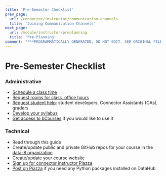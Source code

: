 ```yaml
---
title: 'Pre-Semester Checklist'
prev_page:
  url: /connector/instructor/communication-channels
  title: 'Joining Communication Channels'
next_page:
  url: /module/instructor/preplanning
  title: 'Pre-Planning'
comment: "***PROGRAMMATICALLY GENERATED, DO NOT EDIT. SEE ORIGINAL FILES IN /content***"
---
```

# Pre-Semester Checklist

### Administrative

* [Schedule a class time](logistics)
* [Request rooms for class, office hours](logistics)
* [Request student help](student-help): student developers, Connector Assistants \(CAs\), graders
* [Develop your syllabus](syllabus-design)
* [Get access to bCourses](logistics) if you would like to use it

### Technical

* Read through this guide
* Create/update public and private GitHub repos for your course in the [data-8 organization](https://github.com/data-8)
* Create/update your course website
* [Sign up for connector instructor Piazza](https://piazza.com/berkeley/other/cs97) 
* [Post on Piazza](https://piazza.com/berkeley/other/cs97) if you need any Python packages installed on DataHub



